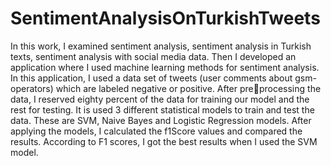 # SentimentAnalysisOnTurkishTweets

In this work, I examined sentiment analysis, sentiment analysis in Turkish texts, sentiment analysis with social media data. 
Then I developed an application where I used machine learning methods for sentiment analysis. In this application, I used a data set of tweets (user comments about
gsm-operators) which are labeled negative or positive. After preprocessing the data, I reserved eighty percent of the data for training our model and the rest for testing. It is used 3 different statistical models to train and test the data. These are SVM, Naive Bayes and Logistic Regression models. After applying the models, I calculated the f1Score values and compared the results. According to F1 scores, I got the best results when I used the SVM model.
